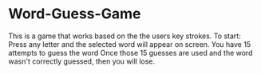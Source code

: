 # Word-Guess-Game
This is a game that works based on the the users key strokes.
To start: Press any letter and the selected word will appear on screen.
You have 15 attempts to guess the word
Once those 15 guesses are used and the word wasn't correctly guessed, then you will lose.
